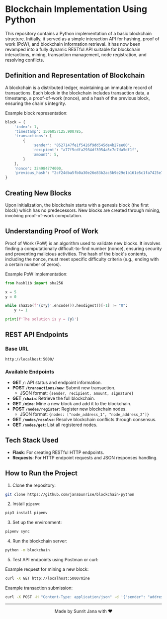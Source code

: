 # Blockchain Implementation Using Python

This repository contains a Python implementation of a basic blockchain structure. Initially, it served as a simple interaction API for hashing, proof of work (PoW), and blockchain information retrieval. It has now been revamped into a fully dynamic RESTful API suitable for blockchain interactions, mining, transaction management, node registration, and resolving conflicts.

## Definition and Representation of Blockchain

A blockchain is a distributed ledger, maintaining an immutable record of transactions. Each block in the blockchain includes transaction data, a timestamp, a proof-of-work (nonce), and a hash of the previous block, ensuring the chain's integrity.

Example block representation:

```python
block = {
    'index': 1,
    'timestamp': 1506057125.900785,
    'transactions': [
        {
            'sender': "8527147fe1f5426f9dd545de4b27ee00",
            'recipient': "a77f5cdfa2934df3954a5c7c7da5df1f",
            'amount': 5,
        }
    ],
    'nonce': 324984774000,
    'previous_hash': "2cf24dba5fb0a30e26e83b2ac5b9e29e1b161e5c1fa7425e73043362938b9824"
}
```

## Creating New Blocks

Upon initialization, the blockchain starts with a genesis block (the first block) which has no predecessors. New blocks are created through mining, involving proof-of-work computation.

## Understanding Proof of Work

Proof of Work (PoW) is an algorithm used to validate new blocks. It involves finding a computationally difficult-to-find number (nonce), ensuring security and preventing malicious activities. The hash of the block's contents, including the nonce, must meet specific difficulty criteria (e.g., ending with a certain number of zeros).

Example PoW implementation:

```python
from hashlib import sha256

x = 5
y = 0

while sha256(f'{x*y}'.encode()).hexdigest()[-1] != "0":
    y += 1

print(f'The solution is y = {y}')
```

## REST API Endpoints

### Base URL
```
http://localhost:5000/
```

### Available Endpoints

- **GET `/`**: API status and endpoint information.
- **POST `/transactions/new`**: Submit new transaction.
  - JSON format: `{sender, recipient, amount, signature}`
- **GET `/chain`**: Retrieve the full blockchain.
- **GET `/mine`**: Mine a new block and add it to the blockchain.
- **POST `/nodes/register`**: Register new blockchain nodes.
  - JSON format: `{nodes: ["node_address_1", "node_address_2"]}`
- **GET `/nodes/resolve`**: Resolve blockchain conflicts through consensus.
- **GET `/nodes/get`**: List all registered nodes.

## Tech Stack Used

- **Flask**: For creating RESTful HTTP endpoints.
- **Requests**: For HTTP endpoint requests and JSON responses handling.

## How to Run the Project

1. Clone the repository:
```bash
git clone https://github.com/janaSunrise/blockchain-python
```

2. Install `pipenv`:
```bash
pip3 install pipenv
```

3. Set up the environment:
```bash
pipenv sync
```

4. Run the blockchain server:
```bash
python -m blockchain
```

5. Test API endpoints using Postman or curl:

Example request for mining a new block:
```bash
curl -X GET http://localhost:5000/mine
```

Example transaction submission:
```bash
curl -X POST -H "Content-Type: application/json" -d '{"sender": "address1", "recipient": "address2", "amount": 5, "signature": "signature_here"}' http://localhost:5000/transactions/new
```

---

<div align="center">Made by Sunrit Jana with ❤️</div>
